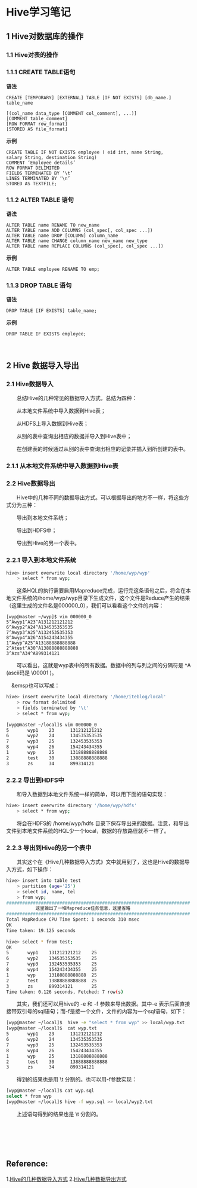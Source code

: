 # Hive学习笔记

## 1 Hive对数据库的操作

### 1.1 Hive对表的操作

### 1.1.1 CREATE TABLE语句

**语法**

```
CREATE [TEMPORARY] [EXTERNAL] TABLE [IF NOT EXISTS] [db_name.] table_name

[(col_name data_type [COMMENT col_comment], ...)]
[COMMENT table_comment]
[ROW FORMAT row_format]
[STORED AS file_format]

```

**示例**

```
CREATE TABLE IF NOT EXISTS employee ( eid int, name String,
salary String, destination String)
COMMENT ‘Employee details’
ROW FORMAT DELIMITED
FIELDS TERMINATED BY ‘\t’
LINES TERMINATED BY ‘\n’
STORED AS TEXTFILE;
```

### 1.1.2 ALTER TABLE 语句

**语法**

```
ALTER TABLE name RENAME TO new_name
ALTER TABLE name ADD COLUMNS (col_spec[, col_spec ...])
ALTER TABLE name DROP [COLUMN] column_name
ALTER TABLE name CHANGE column_name new_name new_type
ALTER TABLE name REPLACE COLUMNS (col_spec[, col_spec ...])
```

**示例**

```
ALTER TABLE employee RENAME TO emp;
```

### 1.1.3 DROP TABLE 语句

**语法**

```
DROP TABLE [IF EXISTS] table_name;
```

**示例**

```
DROP TABLE IF EXISTS employee;
```


<br>

## 2 Hive 数据导入导出

### 2.1 Hive数据导入

&emsp;&emsp;总结Hive的几种常见的数据导入方式，总结为四种：

&emsp;&emsp;从本地文件系统中导入数据到Hive表；

&emsp;&emsp;从HDFS上导入数据到Hive表；

&emsp;&emsp;从别的表中查询出相应的数据并导入到Hive表中；

&emsp;&emsp;在创建表的时候通过从别的表中查询出相应的记录并插入到所创建的表中。

### 2.1.1 从本地文件系统中导入数据到Hive表

### 2.2 Hive数据导出

&emsp;&emsp;Hive中的几种不同的数据导出方式。可以根据导出的地方不一样，将这些方式分为三种：

&emsp;&emsp;导出到本地文件系统；

&emsp;&emsp;导出到HDFS中；

&emsp;&emsp;导出到Hive的另一个表中。

### 2.2.1 导入到本地文件系统

```bash
hive> insert overwrite local directory '/home/wyp/wyp'
    > select * from wyp;
```

&emsp;&emsp;这条HQL的执行需要启用Mapreduce完成，运行完这条语句之后，将会在本地文件系统的/home/wyp/wyp目录下生成文件，这个文件是Reduce产生的结果（这里生成的文件名是000000_0），我们可以看看这个文件的内容：

```
[wyp@master ~/wyp]$ vim 000000_0
5^Awyp1^A23^A131212121212
6^Awyp2^A24^A134535353535
7^Awyp3^A25^A132453535353
8^Awyp4^A26^A154243434355
1^Awyp^A25^A13188888888888
2^Atest^A30^A13888888888888
3^Azs^A34^A899314121
```

&emsp;&emsp;可以看出，这就是wyp表中的所有数据。数据中的列与列之间的分隔符是 ^A (ascii码是 \00001 )。

&emsp;&emsp也可以写成：

```bash
hive> insert overwrite local directory '/home/iteblog/local'
    > row format delimited
    > fields terminated by '\t'
    > select * from wyp;
 
[wyp@master ~/local]$ vim 000000_0
5       wyp1    23      131212121212
6       wyp2    24      134535353535
7       wyp3    25      132453535353
8       wyp4    26      154243434355
1       wyp     25      13188888888888
2       test    30      13888888888888
3       zs      34      899314121
```

### 2.2.2 导出到HDFS中

&emsp;&emsp;和导入数据到本地文件系统一样的简单，可以用下面的语句实现：

```bash
hive> insert overwrite directory '/home/wyp/hdfs'
    > select * from wyp;
```

&emsp;&emsp;将会在HDFS的 /home/wyp/hdfs 目录下保存导出来的数据。注意，和导出文件到本地文件系统的HQL少一个local，数据的存放路径就不一样了。


### 2.2.3 导出到Hive的另一个表中

&emsp;&emsp;其实这个在《Hive几种数据导入方式》文中就用到了，这也是Hive的数据导入方式，如下操作：

```bash
hive> insert into table test
    > partition (age='25')
    > select id, name, tel
    > from wyp;
#####################################################################
           这里输出了一堆Mapreduce任务信息，这里省略
#####################################################################
Total MapReduce CPU Time Spent: 1 seconds 310 msec
OK
Time taken: 19.125 seconds
 
hive> select * from test;
OK
5       wyp1    131212121212    25
6       wyp2    134535353535    25
7       wyp3    132453535353    25
8       wyp4    154243434355    25
1       wyp     13188888888888  25
2       test    13888888888888  25
3       zs      899314121       25
Time taken: 0.126 seconds, Fetched: 7 row(s)
```

&emsp;&emsp;其实，我们还可以用hive的 -e 和 -f 参数来导出数据。其中-e 表示后面直接接带双引号的sql语句；而-f是接一个文件，文件的内容为一个sql语句，如下：

```bash
[wyp@master ~/local]$  hive -e "select * from wyp" >> local/wyp.txt
[wyp@master ~/local]$  cat wyp.txt
5       wyp1    23      131212121212
6       wyp2    24      134535353535
7       wyp3    25      132453535353
8       wyp4    26      154243434355
1       wyp     25      13188888888888
2       test    30      13888888888888
3       zs      34      899314121
```

&emsp;&emsp;得到的结果也是用 \t 分割的。也可以用-f参数实现：

```bash
[wyp@master ~/local]$ cat wyp.sql
select * from wyp
[wyp@master ~/local]$ hive -f wyp.sql >> local/wyp2.txt
```

&emsp;&emsp;上述语句得到的结果也是 \t 分割的。

<br>
<br>
<br>
<br>

## Reference:
1.[Hive的几种数据导入方式]()
2.[Hive几种数据导出方式](https://www.iteblog.com/archives/955.html)

